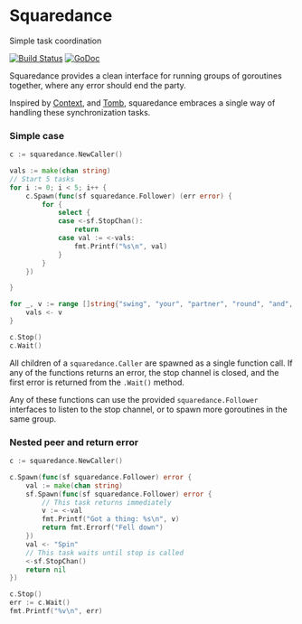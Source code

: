 # Squaredance

Simple task coordination

[![Build Status](https://travis-ci.org/lytics/squaredance.svg?branch=master)](https://travis-ci.org/lytics/squaredance) [![GoDoc](https://godoc.org/github.com/lytics/squaredance?status.svg)](https://godoc.org/github.com/lytics/squaredance)

Squaredance provides a clean interface for running groups of goroutines together, where any error should end the party.

Inspired by [Context](https://blog.golang.org/context), and [Tomb](https://gopkg.in/tomb.v1), squaredance embraces a single
way of handling these synchronization tasks. 

### Simple case
```go
c := squaredance.NewCaller()

vals := make(chan string)
// Start 5 tasks
for i := 0; i < 5; i++ {
	c.Spawn(func(sf squaredance.Follower) (err error) {
		for {
			select {
			case <-sf.StopChan():
				return
			case val := <-vals:
				fmt.Printf("%s\n", val)
			}
		}
	})

}

for _, v := range []string{"swing", "your", "partner", "round", "and", "round"} {
	vals <- v
}

c.Stop()
c.Wait()
```

All children of a `squaredance.Caller` are spawned as a single function call. If any of the functions returns an error,
the stop channel is closed, and the first error is returned from the `.Wait()` method.

Any of these functions can use the provided `squaredance.Follower` interfaces to listen to the stop channel, or to spawn more goroutines in the same group.

### Nested peer and return error
```go
c := squaredance.NewCaller()

c.Spawn(func(sf squaredance.Follower) error {
	val := make(chan string)
	sf.Spawn(func(sf squaredance.Follower) error {
		// This task returns immediately
		v := <-val
		fmt.Printf("Got a thing: %s\n", v)
		return fmt.Errorf("Fell down")
	})
	val <- "Spin"
	// This task waits until stop is called
	<-sf.StopChan()
	return nil
})

c.Stop()
err := c.Wait()
fmt.Printf("%v\n", err)
```

